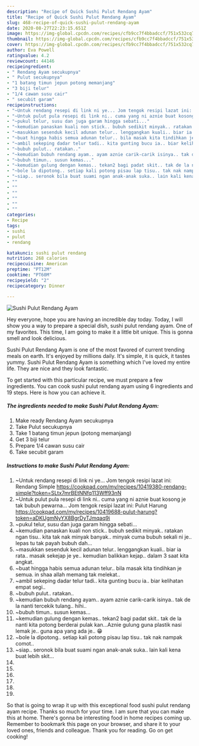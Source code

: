 ```yaml
---
description: "Recipe of Quick Sushi Pulut Rendang Ayam"
title: "Recipe of Quick Sushi Pulut Rendang Ayam"
slug: 468-recipe-of-quick-sushi-pulut-rendang-ayam
date: 2020-08-27T22:23:15.651Z
image: https://img-global.cpcdn.com/recipes/cfb9cc7f4bbadccf/751x532cq70/sushi-pulut-rendang-ayam-resipi-foto-utama.jpg
thumbnail: https://img-global.cpcdn.com/recipes/cfb9cc7f4bbadccf/751x532cq70/sushi-pulut-rendang-ayam-resipi-foto-utama.jpg
cover: https://img-global.cpcdn.com/recipes/cfb9cc7f4bbadccf/751x532cq70/sushi-pulut-rendang-ayam-resipi-foto-utama.jpg
author: Eva Powell
ratingvalue: 4.2
reviewcount: 44146
recipeingredient:
- " Rendang Ayam secukupnya"
- " Pulut secukupnya"
- "1 batang timun jepun potong memanjang"
- "3 biji telur"
- "1/4 cawan susu cair"
- " secubit garam"
recipeinstructions:
- "~Untuk rendang resepi di link ni ye... Jom tengok resipi lazat ini: Rendang Simple https://cookpad.com/my/recipes/10419380-rendang-simple?token=SLtx7mrBEtNNfq113Wff93nN"
- "~Untuk pulut pula resepi di link ni.. cuma yang ni aznie buat kosong je tak bubuh pewarna... Jom tengok resipi lazat ini: Pulut Harung https://cookpad.com/my/recipes/10419688-pulut-harung?token=aDKUgmNyYX8BgrDyTJmqaq9i"
- "~pukul telur, susu dan juga garam hingga sebati..."
- "~kemudian panaskan kuali non stick.. bubuh sedikit minyak.. ratakan ngan tisu.. kita tak nak minyak banyak.. minyak cuma bubuh sekali ni je.. lepas tu tak payah bubuh dah..."
- "~masukkan sesenduk kecil adunan telur.. lenggangkan kuali.. biar ia rata.. masak sekejap je ye.. kemudian balikkan kejap.. dalam 3 saat kita angkat."
- "~buat hingga habis semua adunan telur.. bila masak kita tindihkan je semua. in shaa allah memang tak melekat.."
- "~ambil sekeping dadar telur tadi.. kita gunting bucu ia.. biar kelihatan empat segi.."
- "~bubuh pulut.. ratakan.."
- "~kemudian bubuh rendang ayam.. ayam aznie carik-carik isinya.. tak de la nanti tercekik tulang.. hihi.."
- "~bubuh timun.. susun kemas..."
- "~kemudian gulung dengan kemas.. tekan2 bagi padat skit.. tak de la nanti kita potong berderai pulak kan...Aznie gulung guna plastik nasi lemak je.. guna apa yang ada je.. 😁"
- "~bole la dipotong.. setiap kali potong pisau lap tisu.. tak nak nampak comot.."
- "~siap.. seronok bila buat suami ngan anak-anak suka.. lain kali kena buat lebih skit..."
- ""
- ""
- ""
- ""
- ""
- ""
categories:
- Recipe
tags:
- sushi
- pulut
- rendang

katakunci: sushi pulut rendang 
nutrition: 268 calories
recipecuisine: American
preptime: "PT12M"
cooktime: "PT60M"
recipeyield: "2"
recipecategory: Dinner

---
```



![Sushi Pulut Rendang Ayam](https://img-global.cpcdn.com/recipes/cfb9cc7f4bbadccf/751x532cq70/sushi-pulut-rendang-ayam-resipi-foto-utama.jpg)

Hey everyone, hope you are having an incredible day today. Today, I will show you a way to prepare a special dish, sushi pulut rendang ayam. One of my favorites. This time, I am going to make it a little bit unique. This is gonna smell and look delicious.

Sushi Pulut Rendang Ayam is one of the most favored of current trending meals on earth. It's enjoyed by millions daily. It's simple, it is quick, it tastes yummy. Sushi Pulut Rendang Ayam is something which I've loved my entire life. They are nice and they look fantastic.




To get started with this particular recipe, we must prepare a few ingredients. You can cook sushi pulut rendang ayam using 6 ingredients and 19 steps. Here is how you can achieve it.

<!--inarticleads1-->

##### The ingredients needed to make Sushi Pulut Rendang Ayam:

1. Make ready  Rendang Ayam secukupnya
1. Take  Pulut secukupnya
1. Take 1 batang timun jepun (potong memanjang)
1. Get 3 biji telur
1. Prepare 1/4 cawan susu cair
1. Take  secubit garam




<!--inarticleads2-->

##### Instructions to make Sushi Pulut Rendang Ayam:

1. ~Untuk rendang resepi di link ni ye... Jom tengok resipi lazat ini: Rendang Simple https://cookpad.com/my/recipes/10419380-rendang-simple?token=SLtx7mrBEtNNfq113Wff93nN
1. ~Untuk pulut pula resepi di link ni.. cuma yang ni aznie buat kosong je tak bubuh pewarna... Jom tengok resipi lazat ini: Pulut Harung https://cookpad.com/my/recipes/10419688-pulut-harung?token=aDKUgmNyYX8BgrDyTJmqaq9i
1. ~pukul telur, susu dan juga garam hingga sebati...
1. ~kemudian panaskan kuali non stick.. bubuh sedikit minyak.. ratakan ngan tisu.. kita tak nak minyak banyak.. minyak cuma bubuh sekali ni je.. lepas tu tak payah bubuh dah...
1. ~masukkan sesenduk kecil adunan telur.. lenggangkan kuali.. biar ia rata.. masak sekejap je ye.. kemudian balikkan kejap.. dalam 3 saat kita angkat.
1. ~buat hingga habis semua adunan telur.. bila masak kita tindihkan je semua. in shaa allah memang tak melekat..
1. ~ambil sekeping dadar telur tadi.. kita gunting bucu ia.. biar kelihatan empat segi..
1. ~bubuh pulut.. ratakan..
1. ~kemudian bubuh rendang ayam.. ayam aznie carik-carik isinya.. tak de la nanti tercekik tulang.. hihi..
1. ~bubuh timun.. susun kemas...
1. ~kemudian gulung dengan kemas.. tekan2 bagi padat skit.. tak de la nanti kita potong berderai pulak kan...Aznie gulung guna plastik nasi lemak je.. guna apa yang ada je.. 😁
1. ~bole la dipotong.. setiap kali potong pisau lap tisu.. tak nak nampak comot..
1. ~siap.. seronok bila buat suami ngan anak-anak suka.. lain kali kena buat lebih skit...
1. 
1. 
1. 
1. 
1. 
1. 




So that is going to wrap it up with this exceptional food sushi pulut rendang ayam recipe. Thanks so much for your time. I am sure that you can make this at home. There's gonna be interesting food in home recipes coming up. Remember to bookmark this page on your browser, and share it to your loved ones, friends and colleague. Thank you for reading. Go on get cooking!
